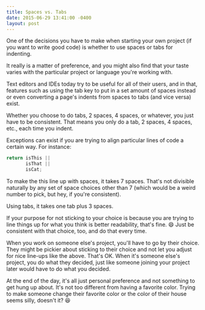 ```yaml
---
title: Spaces vs. Tabs
date: 2015-06-29 13:41:00 -0400
layout: post
---
```


One of the decisions you have to make when starting your own project (if you
want to write good code) is whether to use spaces or tabs for indenting.

It really is a matter of preference, and you might also find that your taste
varies with the particular project or language you're working with.

Text editors and IDEs today try to be useful for all of their users, and in
that, features such as using the tab key to put in a set amount of spaces
instead or even converting a page's indents from spaces to tabs (and vice versa)
exist.

Whether you choose to do tabs, 2 spaces, 4 spaces, or whatever, you just have to
be consistent. That means you only do a tab, 2 spaces, 4 spaces, etc., each time
you indent.

Exceptions can exist if you are trying to align particular lines of code a
certain way. For instance:

```JavaScript
return isThis ||
       isThat ||
       isCat;
```

To make the this line up with spaces, it takes 7 spaces. That's not divisible
naturally by any set of space choices other than 7 (which would be a weird
number to pick, but hey, if you're consistent).

Using tabs, it takes one tab plus 3 spaces.

If your purpose for not sticking to your choice is because you are trying to
line things up for what you think is better readability, that's fine. :smile:
Just be consistent with that choice, too, and do that every time.

When you work on someone else's project, you'll have to go by their choice. They
might be pickier about sticking to their choice and not let you adjust for nice
line-ups like the above. That's OK. When it's someone else's project, you do
what they decided, just like someone joining your project later would have to do
what you decided.

At the end of the day, it's all just personal preference and not something to
get hung up about. It's not too different from having a favorite color. Trying
to make someone change their favorite color or the color of their house seems
silly, doesn't it? :laughing: